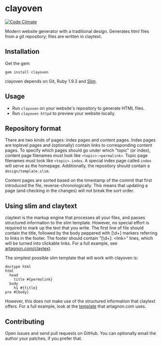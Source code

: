 # clayoven
[![Code Climate](https://codeclimate.com/github/artagnon/clayoven.png)](https://codeclimate.com/github/artagnon/clayoven)

Modern website generator with a traditional design. Generates html
files from a git repository; files are written in claytext.

## Installation

Get the gem

    gem install clayoven

clayoven depends on Git, Ruby 1.9.3 and [Slim](http://slim-lang.com).

## Usage

* Run `clayoven` on your website's repository to generate HTML files.
* Run `clayoven httpd` to preview your website locally.

## Repository format

There are two kinds of pages: index pages and content pages.  Index
pages are toplevel pages and (optionally) contain links to
corresponding content pages.  To specify which pages should go under
which "topic" (or index), content page filenames must look like
`<topic>:<permalink>`.  Topic page filenames must look like
`<topic>.index`.  A special index page called `index` will serve as
the homepage.  Additionally, the repository should contain a
`design/template.slim`.

Content pages are sorted based on the timestamp of the commit that
first introduced the file, reverse-chronologically.  This means that
updating a page (and checking in the changes) will not break the sort
order.

## Using slim and claytext

claytext is the markup engine that processes all your files, and
passes structured information to the slim template.  However, no
special effort is required to mark up the text that you write.  The
first line of file should contain the title, followed by the body
peppered with [\d+] markers referring to links in the footer.  The
footer should contain "[\d+]: \<link\>" lines, which will be turned
into clickable links.  For a full example, see
[artagnon.com/claytext](http://artagnon.com/claytext).


The simplest possible slim template that will work with clayoven is:

    doctype html
    html
      head
        title #{permalink}
      body
        h1 #{title}
	pre #{body}

However, this does not make use of the structured information that
claytext offers.  For a full example, look at the
[template](https://github.com/artagnon/artagnon.com/blob/master/design/template.slim)
that artagnon.com uses.

## Contributing

Open issues and send pull requests on GitHub.  You can optionally
email the author your patches, if you prefer that.

